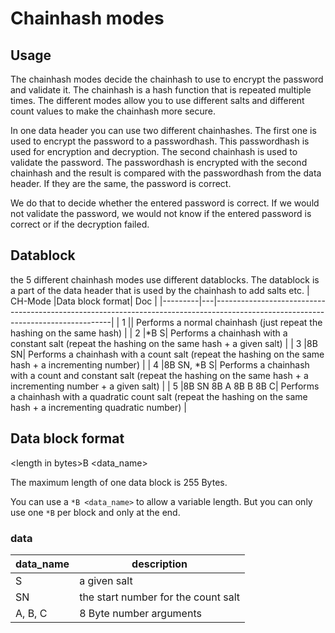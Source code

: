# Chainhash modes
## Usage
The chainhash modes decide the chainhash to use to encrypt the password and validate it. The chainhash is a hash function that is repeated multiple times. The different modes allow you to use different salts and different count values to make the chainhash more secure.

In one data header you can use two different chainhashes. The first one is used to encrypt the password to a passwordhash.
This passwordhash is used for encryption and decryption. The second chainhash is used to validate the password. The passwordhash is encrypted with the second chainhash and the result is compared with the passwordhash from the data header. If they are the same, the password is correct.

We do that to decide whether the entered password is correct. If we would not validate the password, we would not know if the entered password is correct or if the decryption failed.

## Datablock
the 5 different chainhash modes use different datablocks. The datablock is a part of the data header that is used by the chainhash to add salts etc.
| CH-Mode |Data block format| Doc                                                                                                                              |
|---------|---|----------------------------------------------------------------------------------------------------------------------------------|
| 1       || Performs a normal chainhash (just repeat the hashing on the same hash)                                                           |
| 2       |*B S| Performs a chainhash with a constant salt (repeat the hashing on the same hash + a given salt)                                   |
| 3       |8B SN| Performs a chainhash with a count salt (repeat the hashing on the same hash + a incrementing number)                             |
| 4       |8B SN, *B S| Performs a chainhash with a count and constant salt (repeat the hashing on the same hash + a incrementing number + a given salt) |
| 5       |8B SN 8B A 8B B 8B C| Performs a chainhash with a quadratic count salt (repeat the hashing on the same hash + a incrementing quadratic number)         |


## Data block format
\<length in bytes>B \<data_name>

The maximum length of one data block is 255 Bytes.

You can use a `*B <data_name>` to allow a variable length. But you can only use one `*B` per block and only at the end. 


### data
|data_name|description|
|---|---|
|S|a given salt|
|SN|the start number for the count salt|
|A, B, C|8 Byte number arguments|